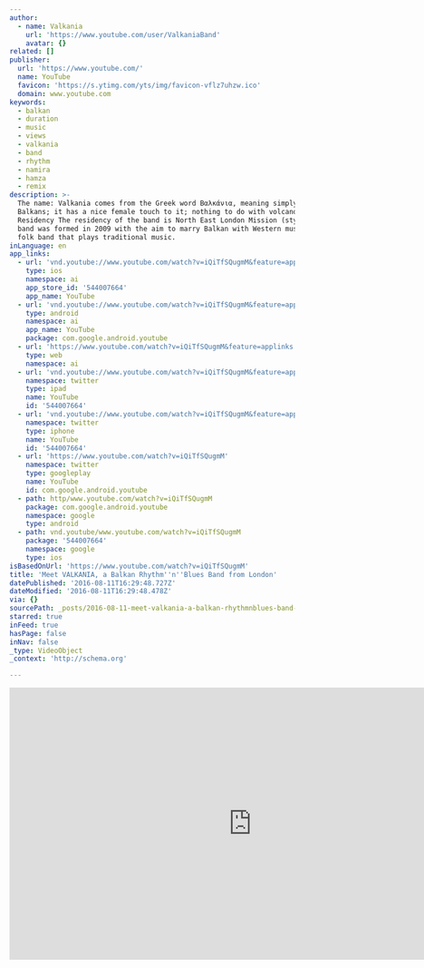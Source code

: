```yaml
---
author:
  - name: Valkania
    url: 'https://www.youtube.com/user/ValkaniaBand'
    avatar: {}
related: []
publisher:
  url: 'https://www.youtube.com/'
  name: YouTube
  favicon: 'https://s.ytimg.com/yts/img/favicon-vflz7uhzw.ico'
  domain: www.youtube.com
keywords:
  - balkan
  - duration
  - music
  - views
  - valkania
  - band
  - rhythm
  - namira
  - hamza
  - remix
description: >-
  The name: Valkania comes from the Greek word Βαλκάνια, meaning simply - the
  Balkans; it has a nice female touch to it; nothing to do with volcanoes!
  Residency The residency of the band is North East London Mission (style): The
  band was formed in 2009 with the aim to marry Balkan with Western music Not a
  folk band that plays traditional music.
inLanguage: en
app_links:
  - url: 'vnd.youtube://www.youtube.com/watch?v=iQiTfSQugmM&feature=applinks'
    type: ios
    namespace: ai
    app_store_id: '544007664'
    app_name: YouTube
  - url: 'vnd.youtube://www.youtube.com/watch?v=iQiTfSQugmM&feature=applinks'
    type: android
    namespace: ai
    app_name: YouTube
    package: com.google.android.youtube
  - url: 'https://www.youtube.com/watch?v=iQiTfSQugmM&feature=applinks'
    type: web
    namespace: ai
  - url: 'vnd.youtube://www.youtube.com/watch?v=iQiTfSQugmM&feature=applinks'
    namespace: twitter
    type: ipad
    name: YouTube
    id: '544007664'
  - url: 'vnd.youtube://www.youtube.com/watch?v=iQiTfSQugmM&feature=applinks'
    namespace: twitter
    type: iphone
    name: YouTube
    id: '544007664'
  - url: 'https://www.youtube.com/watch?v=iQiTfSQugmM'
    namespace: twitter
    type: googleplay
    name: YouTube
    id: com.google.android.youtube
  - path: http/www.youtube.com/watch?v=iQiTfSQugmM
    package: com.google.android.youtube
    namespace: google
    type: android
  - path: vnd.youtube/www.youtube.com/watch?v=iQiTfSQugmM
    package: '544007664'
    namespace: google
    type: ios
isBasedOnUrl: 'https://www.youtube.com/watch?v=iQiTfSQugmM'
title: 'Meet VALKANIA, a Balkan Rhythm''n''Blues Band from London'
datePublished: '2016-08-11T16:29:48.727Z'
dateModified: '2016-08-11T16:29:48.478Z'
via: {}
sourcePath: _posts/2016-08-11-meet-valkania-a-balkan-rhythmnblues-band-from-london.md
starred: true
inFeed: true
hasPage: false
inNav: false
_type: VideoObject
_context: 'http://schema.org'

---
```

<iframe src="https://cdn.embedly.com/widgets/media.html?src=https%3A%2F%2Fwww.youtube.com%2Fembed%2FiQiTfSQugmM%3Ffeature%3Doembed&amp;url=http%3A%2F%2Fwww.youtube.com%2Fwatch%3Fv%3DiQiTfSQugmM&amp;image=https%3A%2F%2Fi.ytimg.com%2Fvi%2FiQiTfSQugmM%2Fhqdefault.jpg&amp;key=b7d04c9b404c499eba89ee7072e1c4f7&amp;type=text%2Fhtml&amp;schema=youtube" width="854" height="480" scrolling="no" frameborder="0" allowfullscreen="" style=""></iframe>